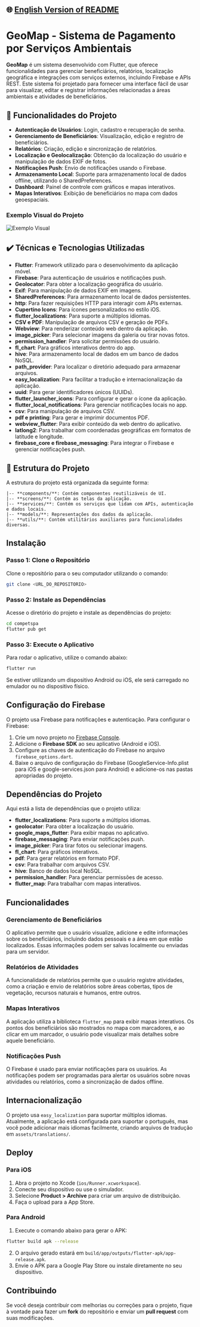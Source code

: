 ## 🌐 [English Version of README](README_EN.md)

# **GeoMap** - Sistema de Pagamento por Serviços Ambientais

**GeoMap** é um sistema desenvolvido com Flutter, que oferece funcionalidades para gerenciar beneficiários, relatórios, localização geográfica e integrações com serviços externos, incluindo Firebase e APIs REST. Este sistema foi projetado para fornecer uma interface fácil de usar para visualizar, editar e registrar informações relacionadas a áreas ambientais e atividades de beneficiários.

## 🔨 **Funcionalidades do Projeto**

* **Autenticação de Usuários**: Login, cadastro e recuperação de senha.
* **Gerenciamento de Beneficiários**: Visualização, edição e registro de beneficiários.
* **Relatórios**: Criação, edição e sincronização de relatórios.
* **Localização e Geolocalização**: Obtenção da localização do usuário e manipulação de dados EXIF de fotos.
* **Notificações Push**: Envio de notificações usando o Firebase.
* **Armazenamento Local**: Suporte para armazenamento local de dados offline, utilizando o SharedPreferences.
* **Dashboard**: Painel de controle com gráficos e mapas interativos.
* **Mapas Interativos**: Exibição de beneficiários no mapa com dados geoespaciais.

### Exemplo Visual do Projeto

![Exemplo Visual](caminho/para/imagem.jpg)

## ✔️ **Técnicas e Tecnologias Utilizadas**

* **Flutter**: Framework utilizado para o desenvolvimento da aplicação móvel.
* **Firebase**: Para autenticação de usuários e notificações push.
* **Geolocator**: Para obter a localização geográfica do usuário.
* **Exif**: Para manipulação de dados EXIF em imagens.
* **SharedPreferences**: Para armazenamento local de dados persistentes.
* **http**: Para fazer requisições HTTP para interagir com APIs externas.
* **Cupertino Icons**: Para ícones personalizados no estilo iOS.
* **flutter\_localizations**: Para suporte a múltiplos idiomas.
* **CSV e PDF**: Manipulação de arquivos CSV e geração de PDFs.
* **Webview**: Para renderizar conteúdo web dentro da aplicação.
* **image\_picker**: Para selecionar imagens da galeria ou tirar novas fotos.
* **permission\_handler**: Para solicitar permissões do usuário.
* **fl\_chart**: Para gráficos interativos dentro do app.
* **hive**: Para armazenamento local de dados em um banco de dados NoSQL.
* **path\_provider**: Para localizar o diretório adequado para armazenar arquivos.
* **easy\_localization**: Para facilitar a tradução e internacionalização da aplicação.
* **uuid**: Para gerar identificadores únicos (UUIDs).
* **flutter\_launcher\_icons**: Para configurar e gerar o ícone da aplicação.
* **flutter\_local\_notifications**: Para gerenciar notificações locais no app.
* **csv**: Para manipulação de arquivos CSV.
* **pdf e printing**: Para gerar e imprimir documentos PDF.
* **webview\_flutter**: Para exibir conteúdo da web dentro do aplicativo.
* **latlong2**: Para trabalhar com coordenadas geográficas em formatos de latitude e longitude.
* **firebase\_core e firebase\_messaging**: Para integrar o Firebase e gerenciar notificações push.

## 📁 **Estrutura do Projeto**

A estrutura do projeto está organizada da seguinte forma:

```
|-- **components/**: Contém componentes reutilizáveis de UI.
|-- **screens/**: Contém as telas da aplicação.
|-- **services/**: Contém os serviços que lidam com APIs, autenticação e dados locais.
|-- **models/**: Representações dos dados da aplicação.
|-- **utils/**: Contém utilitários auxiliares para funcionalidades diversas.
```

## **Instalação**

### Passo 1: Clone o Repositório

Clone o repositório para o seu computador utilizando o comando:

```bash
git clone <URL_DO_REPOSITORIO>
```

### Passo 2: Instale as Dependências

Acesse o diretório do projeto e instale as dependências do projeto:

```bash
cd competspa
flutter pub get
```

### Passo 3: Execute o Aplicativo

Para rodar o aplicativo, utilize o comando abaixo:

```bash
flutter run
```

Se estiver utilizando um dispositivo Android ou iOS, ele será carregado no emulador ou no dispositivo físico.

## **Configuração do Firebase**

O projeto usa Firebase para notificações e autenticação. Para configurar o Firebase:

1. Crie um novo projeto no [Firebase Console](https://console.firebase.google.com/).
2. Adicione o **Firebase SDK** ao seu aplicativo (Android e iOS).
3. Configure as chaves de autenticação do Firebase no arquivo `firebase_options.dart`.
4. Baixe o arquivo de configuração do Firebase (GoogleService-Info.plist para iOS e google-services.json para Android) e adicione-os nas pastas apropriadas do projeto.

## **Dependências do Projeto**

Aqui está a lista de dependências que o projeto utiliza:

* **flutter\_localizations**: Para suporte a múltiplos idiomas.
* **geolocator**: Para obter a localização do usuário.
* **google\_maps\_flutter**: Para exibir mapas no aplicativo.
* **firebase\_messaging**: Para enviar notificações push.
* **image\_picker**: Para tirar fotos ou selecionar imagens.
* **fl\_chart**: Para gráficos interativos.
* **pdf**: Para gerar relatórios em formato PDF.
* **csv**: Para trabalhar com arquivos CSV.
* **hive**: Banco de dados local NoSQL.
* **permission\_handler**: Para gerenciar permissões de acesso.
* **flutter\_map**: Para trabalhar com mapas interativos.

## **Funcionalidades**

### **Gerenciamento de Beneficiários**

O aplicativo permite que o usuário visualize, adicione e edite informações sobre os beneficiários, incluindo dados pessoais e a área em que estão localizados. Essas informações podem ser salvas localmente ou enviadas para um servidor.

### **Relatórios de Atividades**

A funcionalidade de relatórios permite que o usuário registre atividades, como a criação e envio de relatórios sobre áreas cobertas, tipos de vegetação, recursos naturais e humanos, entre outros.

### **Mapas Interativos**

A aplicação utiliza a biblioteca `flutter_map` para exibir mapas interativos. Os pontos dos beneficiários são mostrados no mapa com marcadores, e ao clicar em um marcador, o usuário pode visualizar mais detalhes sobre aquele beneficiário.

### **Notificações Push**

O Firebase é usado para enviar notificações para os usuários. As notificações podem ser programadas para alertar os usuários sobre novas atividades ou relatórios, como a sincronização de dados offline.

## **Internacionalização**

O projeto usa `easy_localization` para suportar múltiplos idiomas. Atualmente, a aplicação está configurada para suportar o português, mas você pode adicionar mais idiomas facilmente, criando arquivos de tradução em `assets/translations/`.

## **Deploy**

### Para iOS

1. Abra o projeto no Xcode (`ios/Runner.xcworkspace`).
2. Conecte seu dispositivo ou use o simulador.
3. Selecione **Product > Archive** para criar um arquivo de distribuição.
4. Faça o upload para a App Store.

### Para Android

1. Execute o comando abaixo para gerar o APK:

```bash
flutter build apk --release
```

2. O arquivo gerado estará em `build/app/outputs/flutter-apk/app-release.apk`.
3. Envie o APK para a Google Play Store ou instale diretamente no seu dispositivo.

## **Contribuindo**

Se você deseja contribuir com melhorias ou correções para o projeto, fique à vontade para fazer um **fork** do repositório e enviar um **pull request** com suas modificações.
